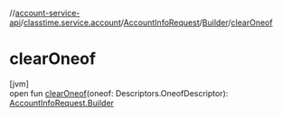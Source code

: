 //[account-service-api](../../../../index.md)/[classtime.service.account](../../index.md)/[AccountInfoRequest](../index.md)/[Builder](index.md)/[clearOneof](clear-oneof.md)

# clearOneof

[jvm]\
open fun [clearOneof](clear-oneof.md)(oneof: Descriptors.OneofDescriptor): [AccountInfoRequest.Builder](index.md)
